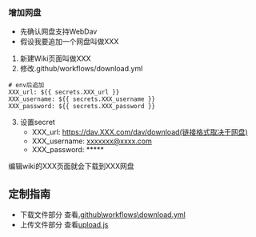 ### 增加网盘
* 先确认网盘支持WebDav
* 假设我要追加一个网盘叫做XXX
1. 新建Wiki页面叫做XXX
2. 修改.github/workflows/download.yml
```
# env后追加
XXX_url: ${{ secrets.XXX_url }}
XXX_username: ${{ secrets.XXX_username }}
XXX_password: ${{ secrets.XXX_password }}
```

3. 设置secret
    - XXX_url: https://dav.XXX.com/dav/download(链接格式取决于网盘)
    - XXX_username: xxxxxxx@xxxx.com
    - XXX_password: \*\*\*\*\*

编辑wiki的XXX页面就会下载到XXX网盘

## 定制指南
- 下载文件部分 查看[.github\workflows\download.yml](https://github.com/ame-yu/plz-download/blob/master/.github/workflows/download.yml)
- 上传文件部分 查看[upload.js](https://github.com/ame-yu/plz-download/blob/master/upload.js)